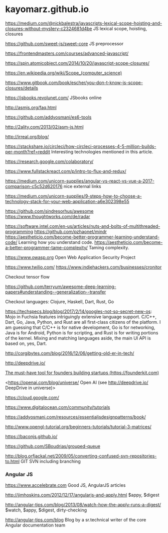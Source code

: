# kayomarz.github.io

https://medium.com/@nickbalestra/javascripts-lexical-scope-hoisting-and-closures-without-mystery-c2324681d4be JS lexical scope, hoisting, closures

https://github.com/sweet-js/sweet-core JS preprocessor

https://frontendmasters.com/courses/advanced-javascript/

https://spin.atomicobject.com/2014/10/20/javascript-scope-closures/

https://en.wikipedia.org/wiki/Scope_(computer_science)

https://www.gitbook.com/book/escher/you-don-t-know-js-scope-closures/details

https://jsbooks.revolunet.com/ JSbooks online

http://asmjs.org/faq.html

https://github.com/addyosmani/es6-tools 

http://2ality.com/2013/02/asm-js.html



http://irreal.org/blog/

https://stackshare.io/circleci/how-circleci-processes-4-5-million-builds-per-month?ref=reddit Interesting technologies mentioned in this article.

https://research.google.com/colaboratory/

https://www.fullstackreact.com/p/intro-to-flux-and-redux/

https://medium.com/unicorn-supplies/angular-vs-react-vs-vue-a-2017-comparison-c5c52d620176 nice external links

https://medium.com/unicorn-supplies/9-steps-how-to-choose-a-technology-stack-for-your-web-application-a6e302398e55

https://github.com/sindresorhus/awesome
https://www.thoughtworks.com/de/radar

https://software.intel.com/en-us/articles/nuts-and-bolts-of-multithreaded-programming
https://github.com/pzhaonet/mindr
https://aestheticio.com/become-better-programmer-learning-understand-code/ Learning how you understand code.
https://aestheticio.com/become-a-better-programmer-tame-complexity/ Taming complexity.

https://www.owasp.org Open Web Application Security Project

https://www.twilio.com/
https://www.indiehackers.com/businesses/cronitor

Checkout tensor flow

<https://github.com/terryum/awesome-deep-learning-papers#understanding--generalization--transfer>

Checkout languages: Clojure, Haskell, Dart, Rust, Go

<https://techspecs.blog/blog/2017/2/14/googles-not-so-secret-new-os>: 
Mojo in Fuchsia features intriguingly extensive language support. C/C++, Dart, Go, Java, Python, and Rust are all first-class citizens of the platform. I am guessing that C/C++ is for native development, Go is for networking, Java is for Android, Python is for scripting, and Rust is for writing portions of the kernel. Mixing and matching languages aside, the main UI API is based on, yes, Dart.

<http://corgibytes.com/blog/2016/12/06/getting-old-er-in-tech/>

<http://deepdrive.io/>

[The must-have tool for founders building startups (https://founderkit.com)](https://founderkit.com)

<https://openai.com/blog/universe/ Open AI (see http://deepdrive.io/ DeepDrive in universe)>

<https://cloud.google.com/>

<https://www.digitalocean.com/community/tutorials>

<https://addyosmani.com/resources/essentialjsdesignpatterns/book/>

<http://www.opengl-tutorial.org/beginners-tutorials/tutorial-3-matrices/>

<https://baconjs.github.io/>

<https://github.com/SBoudrias/grouped-queue>

<http://blog.orfjackal.net/2009/05/converting-confused-svn-repositories-to.html> GIT SVN including branching

### Angular JS

<https://www.accelebrate.com> Good JS, AngularJS articles

http://jimhoskins.com/2012/12/17/angularjs-and-apply.html $appy, $digest

http://angular-tips.com/blog/2013/08/watch-how-the-apply-runs-a-digest/ $watch, $appy, $digest, dirty-checking

http://angular-tips.com/blog Blog by a sr.technical writer of the core Angular documentation team

